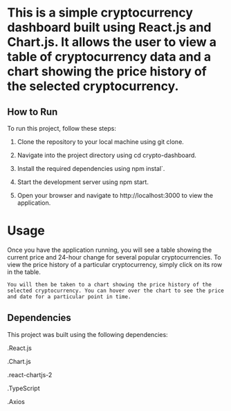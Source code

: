 # This is a simple cryptocurrency dashboard built using React.js and Chart.js. It allows the user to view a table of cryptocurrency data and a chart showing the price history of the selected cryptocurrency.



## How to Run

To run this project, follow these steps:

1. Clone the repository to your local machine using git clone.

2. Navigate into the project directory using cd crypto-dashboard.

3. Install the required dependencies using npm instal`.

4. Start the development server using npm start.
 
 5. Open your browser and navigate to http://localhost:3000 to view the application.

# Usage
   Once you have the application running, you will see a table showing the current price and 24-hour change for several popular cryptocurrencies. To view the price history of a particular cryptocurrency, simply click on its row in the table.

    You will then be taken to a chart showing the price history of the selected cryptocurrency. You can hover over the chart to see the price and date for a particular point in time.


 ## Dependencies
 This project was built using the following dependencies:

 .React.js

 .Chart.js

 .react-chartjs-2

 .TypeScript

  .Axios

